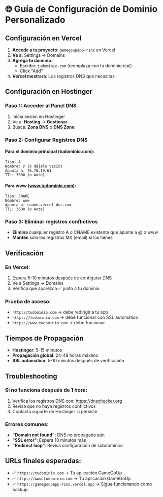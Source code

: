 # 🌐 Guía de Configuración de Dominio Personalizado

## Configuración en Vercel

1. **Accede a tu proyecto**: `gamegoupapp-r1nx` en Vercel
2. **Ve a**: Settings → Domains
3. **Agrega tu dominio**: 
   - Escribe: `tudominio.com` (reemplaza con tu dominio real)
   - Click "Add"
4. **Vercel mostrará**: Los registros DNS que necesitas

## Configuración en Hostinger

### Paso 1: Acceder al Panel DNS
1. Inicia sesión en Hostinger
2. Ve a: **Hosting** → **Gestionar**
3. Busca: **Zona DNS** o **DNS Zone**

### Paso 2: Configurar Registros DNS

#### Para el dominio principal (tudominio.com):
```
Tipo: A
Nombre: @ (o déjalo vacío)
Apunta a: 76.76.19.61
TTL: 3600 (o Auto)
```

#### Para www (www.tudominio.com):
```
Tipo: CNAME
Nombre: www
Apunta a: cname.vercel-dns.com
TTL: 3600 (o Auto)
```

### Paso 3: Eliminar registros conflictivos
- **Elimina** cualquier registro A o CNAME existente que apunte a @ o www
- **Mantén** solo los registros MX (email) si los tienes

## Verificación

### En Vercel:
1. Espera 5-10 minutos después de configurar DNS
2. Ve a Settings → Domains
3. Verifica que aparezca ✅ junto a tu dominio

### Prueba de acceso:
- `http://tudominio.com` → debe redirigir a tu app
- `https://tudominio.com` → debe funcionar con SSL automático
- `https://www.tudominio.com` → debe funcionar

## Tiempos de Propagación
- **Hostinger**: 5-15 minutos
- **Propagación global**: 24-48 horas máximo
- **SSL automático**: 5-10 minutos después de verificación

## Troubleshooting

### Si no funciona después de 1 hora:
1. Verifica los registros DNS con: https://dnschecker.org
2. Revisa que no haya registros conflictivos
3. Contacta soporte de Hostinger si persiste

### Errores comunes:
- **"Domain not found"**: DNS no propagado aún
- **"SSL error"**: Espera 10 minutos más
- **"Redirect loop"**: Revisa configuración de subdominios

## URLs finales esperadas:
- ✅ `https://tudominio.com` → Tu aplicación GameGoUp
- ✅ `https://www.tudominio.com` → Tu aplicación GameGoUp
- ✅ `https://gamegoupapp-r1nx.vercel.app` → Sigue funcionando como backup
